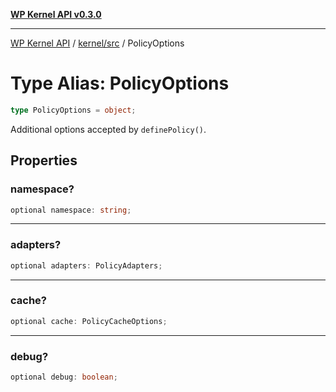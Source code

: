[**WP Kernel API v0.3.0**](../../../README.md)

---

[WP Kernel API](../../../README.md) / [kernel/src](../README.md) / PolicyOptions

# Type Alias: PolicyOptions

```ts
type PolicyOptions = object;
```

Additional options accepted by `definePolicy()`.

## Properties

### namespace?

```ts
optional namespace: string;
```

---

### adapters?

```ts
optional adapters: PolicyAdapters;
```

---

### cache?

```ts
optional cache: PolicyCacheOptions;
```

---

### debug?

```ts
optional debug: boolean;
```
